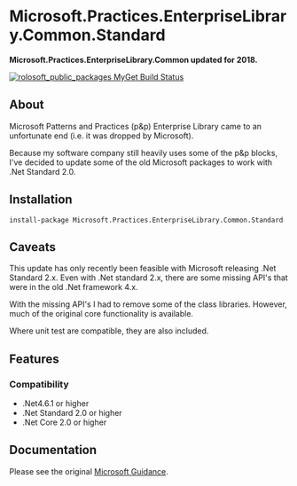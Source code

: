 # Microsoft.Practices.EnterpriseLibrary.Common.Standard
**Microsoft.Practices.EnterpriseLibrary.Common updated for 2018.**

[![rolosoft_public_packages MyGet Build Status](https://www.myget.org/BuildSource/Badge/rolosoft_public_packages?identifier=92916084-a632-4305-ba2a-74594177c75a)](https://www.myget.org/)

## About
Microsoft Patterns and Practices (p&p) Enterprise Library came to an unfortunate end (i.e. it was dropped by Microsoft).

Because my software company still heavily uses some of the p&p blocks, I've decided to update some of the old Microsoft packages to work with .Net Standard 2.0.

## Installation
~~~
install-package Microsoft.Practices.EnterpriseLibrary.Common.Standard
~~~

## Caveats
This update has only recently been feasible with Microsoft releasing .Net Standard 2.x. Even with .Net standard 2.x, there are some missing API's that were in the old .Net framework 4.x.

With the missing API's I had to remove some of the class libraries. However, much of the original core functionality is available.

Where unit test are compatible, they are also included.

## Features
### Compatibility
* .Net4.6.1 or higher
* .Net Standard 2.0 or higher
* .Net Core 2.0 or higher

## Documentation
Please see the original [Microsoft Guidance](https://msdn.microsoft.com/en-us/library/ff648951.aspx).